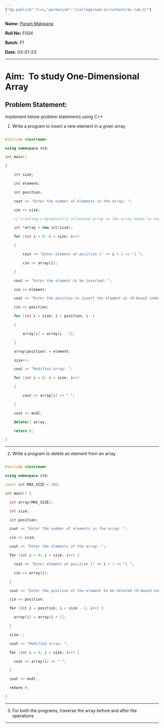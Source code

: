 ```yaml
---
{"dg-publish":true,"permalink":"/college/sem-iv/content/ds-lab-2/"}
---
```


**Name:** [Param Makwana](mailto:paramsinghmakwana@gmail.com)                                                                                                                                                     

**Roll No:** F004

**Batch:** F1

**Date:** 03-01-23

___

# Aim:  To study One-Dimensional Array

## Problem Statement:
Implement below problem statements using C++

1.  Write a program to insert a new element in a given array

```C++

#include <iostream>

using namespace std;

int main()

{

    int size;    

    int element;  

    int position;

    cout << "Enter the number of elements in the array: ";

    cin >> size;

    // creating a dynamically allocated array as the array needs to expand and using vector isn't an option_

    int *array = new int[size];

    for (int i = 0; i < size; i++)

    {

        cout << "Enter element at position [" << i + 1 << "] ";

        cin >> array[i];

    }

    cout << "Enter the element to be inserted: ";

    cin >> element;

    cout << "Enter the position to insert the element at (0-based index): ";

    cin >> position;

    for (int i = size; i > position; i--)

    {

        array[i] = array[i - 1];

    }

    array[position] = element;

    size++;

    cout << "Modified array: ";

    for (int i = 0; i < size; i++)

    {

        cout << array[i] << " ";

    }

    cout << endl;

    delete[] array;

    return 0;

}

```

___
2. Write a program to delete an element from an array

```C++

#include <iostream>

using namespace std;

const int MAX_SIZE = 100;

int main() {

  int array[MAX_SIZE];

  int size;

  int position;

  cout << "Enter the number of elements in the array: ";

  cin >> size;

  cout << "Enter the elements of the array: ";

  for (int i = 0; i < size; i++) {

    cout << "Enter element at position [" << i + 1 << "] ";

    cin >> array[i];

  }

  cout << "Enter the position of the element to be deleted (0-based index): ";

  cin >> position;

  for (int i = position; i < size - 1; i++) {

    array[i] = array[i + 1];

  }

  size--;

  cout << "Modified array: ";

  for (int i = 0; i < size; i++) {

    cout << array[i] << " ";

  }

  cout << endl;

  return 0;

}

```

___

3.  For both the programs, traverse the array before and after the operations

___
